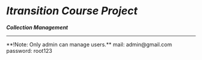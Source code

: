 # _Itransition Course Project_ 
***_Collection Management_***                           
<hr/>
**!Note: Only admin can manage users.**
mail: admin@gmail.com
password: root123
